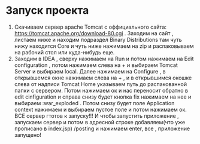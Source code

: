 # Запуск проекта
1) Скачиваем сервер apache Tomcat  с оффициального сайта: https://tomcat.apache.org/download-80.cgi . 
Заходим на сайт , листаем ниже и находим подраздел Binary Distributions там чуть нижу находится Core и чуть ниже нажимаем на zip
и распаковываем на рабочий стол или куда-нибудь еще.
2) Заходим в IDEA , сверху нажимаем на Run и потом нажимаем на Edit configuration , потом нажимаем слева на +
и выбираем Tomcat Server и выбираем local. 
Далее нажимаем на Configure , в открывшемся окне нажимаем слева на + , и в открывшимся окошке слева от надписи Tomcat Home указываем 
путь до распакованной папки с сервером. Потом нажимаем ок и нас переносит обратно в edit cinfiguration и справа снизу будет кнопка fix
нажимаем на нее и выбираем :war_exploded . Потом снизу будет поле Application context нажимаем и выбираем пустое поле и потом нажимаем ок.
ВСЕ сервер гтотов к запуску!!! И чтобы запустить приложение , запускаем сервер и потом в адресной строке добавляем(что уже прописано в index.jsp) /posting 
и нажимаем enter, все , приложение запущено!

